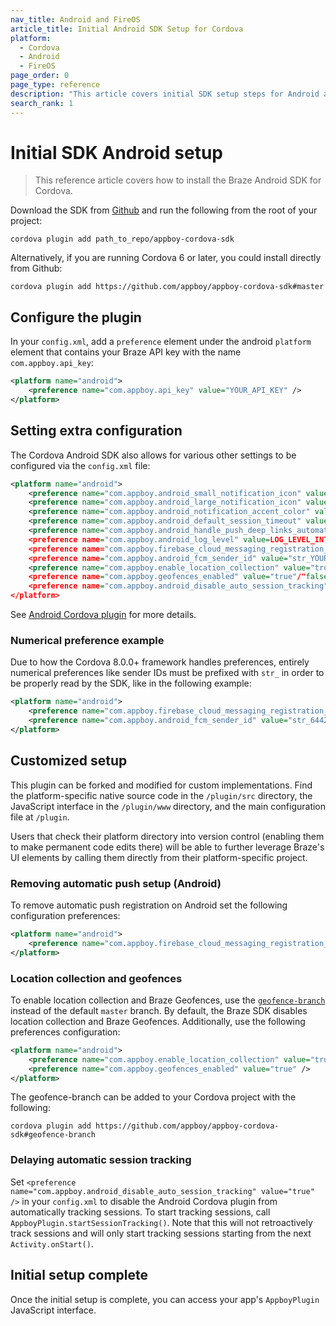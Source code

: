 ```yaml
---
nav_title: Android and FireOS
article_title: Initial Android SDK Setup for Cordova
platform: 
  - Cordova
  - Android
  - FireOS
page_order: 0
page_type: reference
description: "This article covers initial SDK setup steps for Android and FireOS apps running on Cordova."
search_rank: 1
---
```


# Initial SDK Android setup

> This reference article covers how to install the Braze Android SDK for Cordova. 

Download the SDK from [Github][1] and run the following from the root of your project:

```
cordova plugin add path_to_repo/appboy-cordova-sdk
```

Alternatively, if you are running Cordova 6 or later, you could install directly from Github:

```
cordova plugin add https://github.com/appboy/appboy-cordova-sdk#master
```

## Configure the plugin

In your `config.xml`, add a `preference` element under the android `platform` element that contains your Braze API key with the name `com.appboy.api_key`:

```xml
<platform name="android">
    <preference name="com.appboy.api_key" value="YOUR_API_KEY" />
</platform>
```

## Setting extra configuration

The Cordova Android SDK also allows for various other settings to be configured via the `config.xml` file:

```xml
<platform name="android">
    <preference name="com.appboy.android_small_notification_icon" value="RESOURCE_ENTRY_NAME_FOR_ICON_DRAWABLE" />
    <preference name="com.appboy.android_large_notification_icon" value="RESOURCE_ENTRY_NAME_FOR_ICON_DRAWABLE" />
    <preference name="com.appboy.android_notification_accent_color" value="str_ACCENT_COLOR_INTEGER" />
    <preference name="com.appboy.android_default_session_timeout" value="str_SESSION_TIMEOUT_INTEGER" />
    <preference name="com.appboy.android_handle_push_deep_links_automatically" value="true"/"false" />
    <preference name="com.appboy.android_log_level" value=LOG_LEVEL_INTEGER />
    <preference name="com.appboy.firebase_cloud_messaging_registration_enabled" value="true"/"false" />
    <preference name="com.appboy.android_fcm_sender_id" value="str_YOUR_FCM_SENDER_ID" />
    <preference name="com.appboy.enable_location_collection" value="true"/"false" />
    <preference name="com.appboy.geofences_enabled" value="true"/"false" />
    <preference name="com.appboy.android_disable_auto_session_tracking" value="true"/"false" />
</platform>
```

See [Android Cordova plugin][2] for more details.

### Numerical preference example

Due to how the Cordova 8.0.0+ framework handles preferences, entirely numerical preferences like sender IDs must be prefixed with `str_` in order to be properly read by the SDK, like in the following example:

```xml
<platform name="android">
    <preference name="com.appboy.firebase_cloud_messaging_registration_enabled" value="true" />
    <preference name="com.appboy.android_fcm_sender_id" value="str_64422926741" />
</platform>
```

## Customized setup

This plugin can be forked and modified for custom implementations. Find the platform-specific native source code in the `/plugin/src` directory, the JavaScript interface in the `/plugin/www` directory, and the main configuration file at `/plugin`.

Users that check their platform directory into version control (enabling them to make permanent code edits there) will be able to further leverage Braze's UI elements by calling them directly from their platform-specific project.

### Removing automatic push setup (Android)

To remove automatic push registration on Android set the following configuration preferences:

```xml
<platform name="android">
    <preference name="com.appboy.firebase_cloud_messaging_registration_enabled" value="false" />
</platform>
```

### Location collection and geofences

To enable location collection and Braze Geofences, use the [`geofence-branch`][3] instead of the default `master` branch. By default, the Braze SDK disables location collection and Braze Geofences. Additionally, use the following preferences configuration:

```xml
<platform name="android">
    <preference name="com.appboy.enable_location_collection" value="true" />
    <preference name="com.appboy.geofences_enabled" value="true" />
</platform>
```

The geofence-branch can be added to your Cordova project with the following:

```
cordova plugin add https://github.com/appboy/appboy-cordova-sdk#geofence-branch
```

### Delaying automatic session tracking

Set `<preference name="com.appboy.android_disable_auto_session_tracking" value="true" />` in your `config.xml` to disable the Android Cordova plugin from automatically tracking sessions. To start tracking sessions, call `AppboyPlugin.startSessionTracking()`. Note that this will not retroactively track sessions and will only start tracking sessions starting from the next `Activity.onStart()`.

## Initial setup complete

Once the initial setup is complete, you can access your app's `AppboyPlugin` JavaScript interface.

[1]: https://github.com/Appboy/appboy-cordova-sdk
[2]: https://github.com/Appboy/appboy-cordova-sdk/blob/master/src/android/BrazePlugin.kt
[3]: https://github.com/Appboy/appboy-cordova-sdk/tree/geofence-branch

